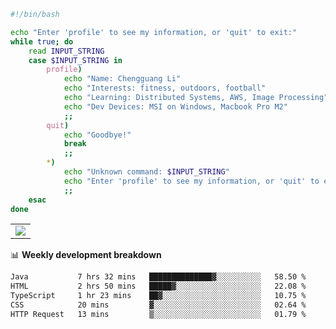 ```bash
#!/bin/bash

echo "Enter 'profile' to see my information, or 'quit' to exit:"
while true; do
    read INPUT_STRING
    case $INPUT_STRING in
        profile)
            echo "Name: Chengguang Li"
            echo "Interests: fitness, outdoors, football"
            echo "Learning: Distributed Systems, AWS, Image Processing"
            echo "Dev Devices: MSI on Windows, Macbook Pro M2"
            ;;
        quit)
            echo "Goodbye!"
            break
            ;;
        *)
            echo "Unknown command: $INPUT_STRING"
            echo "Enter 'profile' to see my information, or 'quit' to exit:"
            ;;
    esac
done

```

<!--Contribution Graph-->
<table>
  <tr>
    <td>
      <picture>
        <source media="(prefers-color-scheme: light)" srcset="https://github-readme-activity-graph.vercel.app/graph?username=chengguang-li&theme=xcode&bg_color=FF000000&color=000000&hide_border=true" />
        <img src="https://github-readme-activity-graph.vercel.app/graph?username=chengguang-li&theme=xcode&bg_color=FF000000&hide_border=true" />
      </picture>
  </tr>
</table>

📊 **Weekly development breakdown**

<!--START_SECTION:waka-->

```txt
Java           7 hrs 32 mins   ██████████████▓░░░░░░░░░░   58.50 %
HTML           2 hrs 50 mins   █████▓░░░░░░░░░░░░░░░░░░░   22.08 %
TypeScript     1 hr 23 mins    ██▓░░░░░░░░░░░░░░░░░░░░░░   10.75 %
CSS            20 mins         ▓░░░░░░░░░░░░░░░░░░░░░░░░   02.64 %
HTTP Request   13 mins         ▒░░░░░░░░░░░░░░░░░░░░░░░░   01.79 %
```

<!--END_SECTION:waka-->


